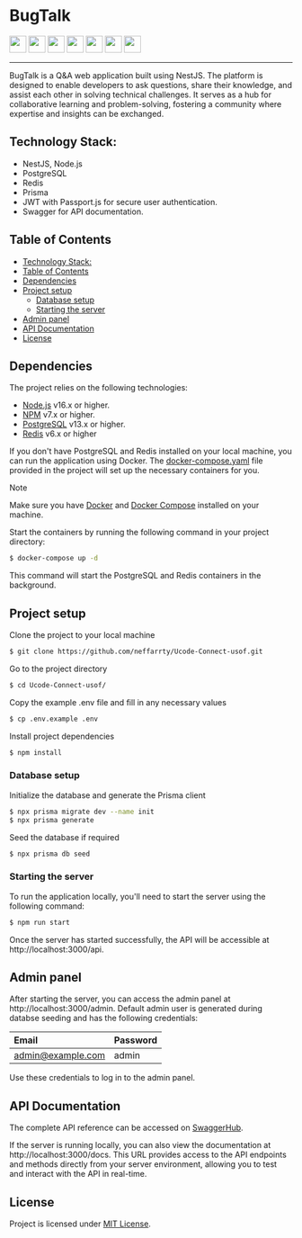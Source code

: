 ﻿# BugTalk

<div>
  <img src="https://img.shields.io/badge/nestjs-E0234E?style=for-the-badge&logo=nestjs&logoColor=white" height="30"/>
  <img src="https://img.shields.io/badge/TypeScript-007ACC?style=for-the-badge&logo=typescript&logoColor=white" height="30"/>
  <img src="https://img.shields.io/badge/Prisma-3982CE?style=for-the-badge&logo=Prisma&logoColor=white" height="30"/>
  <img src="https://img.shields.io/badge/PostgreSQL-316192?style=for-the-badge&logo=postgresql&logoColor=white" height="30"/>
  <img src="https://img.shields.io/badge/Swagger-85EA2D?style=for-the-badge&logo=Swagger&logoColor=white" height="30"/>
  <img src="https://img.shields.io/badge/redis-%23DD0031.svg?&style=for-the-badge&logo=redis&logoColor=white" height="30"/>
  <img src="https://img.shields.io/badge/JWT-000000?style=for-the-badge&logo=JSON%20web%20tokens&logoColor=white" height="30"/>
</div>

---

BugTalk is a Q&A web application built using NestJS. The platform is designed to enable developers to ask questions, share their knowledge, and assist each other in solving technical challenges. It serves as a hub for collaborative learning and problem-solving, fostering a community where expertise and insights can be exchanged.

## Technology Stack:

 - NestJS, Node.js
 - PostgreSQL
 - Redis
 - Prisma
 - JWT with Passport.js for secure user authentication.
 - Swagger for API documentation.

## Table of Contents

- [Technology Stack:](#technology-stack)
- [Table of Contents](#table-of-contents)
- [Dependencies](#dependencies)
- [Project setup](#project-setup)
  - [Database setup](#database-setup)
  - [Starting the server](#starting-the-server)
- [Admin panel](#admin-panel)
- [API Documentation](#api-documentation)
- [License](#license)

## Dependencies

The project relies on the following technologies:

 - [Node.js](https://nodejs.org/en) v16.x or higher.
 - [NPM](https://www.npmjs.com) v7.x or higher.
 - [PostgreSQL](https://www.postgresql.org) v13.x or higher.
 - [Redis](https://redis.io) v6.x or higher

If you don't have PostgreSQL and Redis installed on your local machine, you can run the application using Docker. The [docker-compose.yaml](./backend/docker-compose.yaml) file provided in the project will set up the necessary containers for you.

> [!NOTE] 
> Make sure you have [Docker](https://www.docker.com) and [Docker Compose](https://docs.docker.com/compose/) installed on your machine.

Start the containers by running the following command in your project directory:

```bash
$ docker-compose up -d
```

This command will start the PostgreSQL and Redis containers in the background.

## Project setup

Clone the project to your local machine

```bash
$ git clone https://github.com/neffarrty/Ucode-Connect-usof.git
```

Go to the project directory

```bash
$ cd Ucode-Connect-usof/
```

Copy the example .env file and fill in any necessary values

```bash
$ cp .env.example .env
```

Install project dependencies

```bash
$ npm install
```

### Database setup

Initialize the database and generate the Prisma client

```bash
$ npx prisma migrate dev --name init
$ npx prisma generate
```

Seed the database if required

```bash
$ npx prisma db seed
```

### Starting the server

To run the application locally, you'll need to start the server using the following command:

```bash
$ npm run start
```

Once the server has started successfully, the API will be accessible at http://localhost:3000/api.

## Admin panel

After starting the server, you can access the admin panel at http://localhost:3000/admin. Default admin user is generated during databse seeding and has the following credentials:

| Email             | Password |
|:------------------|:---------|
| admin@example.com | admin    |

Use these credentials to log in to the admin panel.

## API Documentation

The complete API reference can be accessed on [SwaggerHub](https://app.swaggerhub.com/apis-docs/EGORKOVTUN8/bug-talk_api/1.0).

If the server is running locally, you can also view the documentation at http://localhost:3000/docs. This URL provides access to the API endpoints and methods directly from your server environment, allowing you to test and interact with the API in real-time.

## License

Project is licensed under [MIT License](LICENSE).
